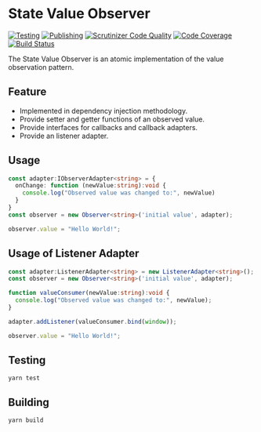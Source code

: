 # State Value Observer
[![Testing](https://github.com/enbock/State-Value-Observer/workflows/Testing/badge.svg?branch=master)](https://github.com/enbock/State-Value-Observer/actions)
[![Publishing](https://github.com/enbock/State-Value-Observer/workflows/Publishing/badge.svg?branch=master)](https://github.com/enbock/State-Value-Observer/actions)
[![Scrutinizer Code Quality](https://scrutinizer-ci.com/g/enbock/State-Value-Observer/badges/quality-score.png?b=master)](https://scrutinizer-ci.com/g/enbock/State-Value-Observer/?branch=master)
[![Code Coverage](https://scrutinizer-ci.com/g/enbock/State-Value-Observer/badges/coverage.png?b=master)](https://scrutinizer-ci.com/g/enbock/State-Value-Observer/?branch=master)
[![Build Status](https://scrutinizer-ci.com/g/enbock/State-Value-Observer/badges/build.png?b=master)](https://scrutinizer-ci.com/g/enbock/State-Value-Observer/build-status/master)

The State Value Observer is an atomic implementation of the value
observation pattern.

## Feature
* Implemented in dependency injection methodology.
* Provide setter and getter functions of an observed value. 
* Provide interfaces for callbacks and callback adapters.
* Provide an listener adapter.

## Usage
```typescript
const adapter:IObserverAdapter<string> = {
  onChange: function (newValue:string):void {
    console.log("Observed value was changed to:", newValue)
  }
}
const observer = new Observer<string>('initial value', adapter);

observer.value = "Hello World!";
``` 

## Usage of Listener Adapter
```typescript
const adapter:ListenerAdapter<string> = new ListenerAdapter<string>();
const observer = new Observer<string>('initial value', adapter);

function valueConsumer(newValue:string):void {
  console.log("Observed value was changed to:", newValue);
}

adapter.addListener(valueConsumer.bind(window));

observer.value = "Hello World!";
``` 

## Testing
```shell script
yarn test
```

## Building
```shell script
yarn build
```
